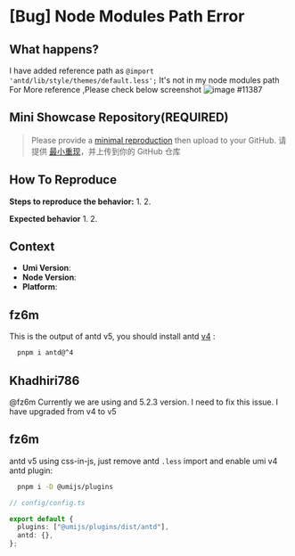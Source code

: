 # [Bug] Node Modules Path Error

<!--
感谢您向我们反馈问题，为了高效的解决问题，我们期望你能提供以下信息：
-->

## What happens?

I have added reference path as `@import 'antd/lib/style/themes/default.less';`
It's not in my node modules path
For More reference ,Please check below screenshot
![image](https://github.com/umijs/umi/assets/60467237/c4013a8c-9db2-4cfa-b2ce-c52ebee0d952)
#11387

<!-- A clear and concise description of what the bug is. -->
<!-- 清晰的描述下遇到的问题。-->

## Mini Showcase Repository(REQUIRED)

> Please provide a [minimal reproduction](https://stackoverflow.com/help/minimal-reproducible-example) then upload to your GitHub. 请提供 [最小重现](https://stackoverflow.com/help/minimal-reproducible-example)，并上传到你的 GitHub 仓库

<!-- 为节约大家的时间，无复现步骤的 ISSUE 会被关闭，提供之后再 REOPEN -->
<!-- YOUR_REPOSITORY_URL on github or stackbliz -->

## How To Reproduce

**Steps to reproduce the behavior:** 1. 2.

**Expected behavior** 1. 2.

<!-- 请提供复现链接/步骤，错误日志以及相关配置 -->

## Context

- **Umi Version**:
- **Node Version**:
- **Platform**:

## fz6m

This is the output of antd v5, you should install antd [v4](https://www.npmjs.com/package/antd/v/4.24.12?activeTab=code) :

```bash
  pnpm i antd@^4
```

## Khadhiri786

@fz6m Currently we are using and 5.2.3 version. I need to fix this issue. I have upgraded from v4 to v5

## fz6m

antd v5 using css-in-js, just remove antd `.less` import and enable umi v4 antd plugin:

```bash
  pnpm i -D @umijs/plugins
```

```ts
// config/config.ts

export default {
  plugins: ["@umijs/plugins/dist/antd"],
  antd: {},
};
```
